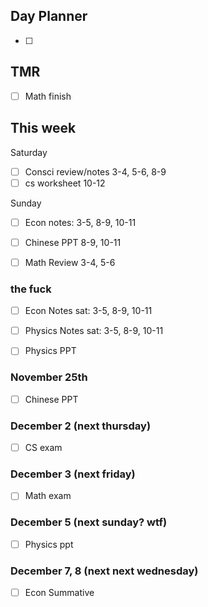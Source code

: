 ## Day Planner
- [ ] 

## TMR
- [ ] Math finish



## This week 
Saturday
- [ ] Consci review/notes 3-4, 5-6, 8-9
- [ ] cs worksheet 10-12

Sunday
- [ ] Econ notes: 3-5, 8-9, 10-11
- [ ] Chinese PPT 8-9, 10-11
- [ ] Math Review 3-4, 5-6



### the fuck
- [ ] Econ Notes sat: 3-5, 8-9, 10-11
- [ ] Physics Notes sat: 3-5, 8-9, 10-11
- [ ] Physics PPT


### November 25th
- [ ] Chinese PPT

### December 2 (next thursday)
- [ ] CS exam

### December 3 (next friday)
- [ ] Math exam

### December 5 (next sunday? wtf)
- [ ] Physics ppt

### December 7, 8 (next next wednesday)
- [ ] Econ Summative
